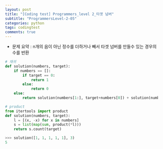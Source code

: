 ```yaml
---
layout: post
title: "[Coding test] Programmers_level 2_타겟 넘버"
subtitle: "ProgrammersLevel-2-05"
categories: python
tags: codingtest
comments: true
---
```


* 문제 요약 : n개의 음이 아닌 정수를 더하거나 빼서 타겟 넘버를 만들수 있는 경우의 수를 반환

```python
# 재귀
def solution(numbers, target):
    if numbers == []:
        if target == 0:
            return 1
        else:
            return 0
    else:
        return solution(numbers[1:], target+numbers[0]) + solution(numbers[1:], target-numbers[0])
```


```python
# product
from itertools import product
def solution(numbers, target):
    l = [(x, -x) for x in numbers]
    s = list(map(sum, product(*l)))
    return s.count(target)
```

```python
>>> solution([1, 1, 1, 1, 1], 3)
5
```